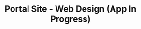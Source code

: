 ---
title: Portal Site - Web Design (App In Progress)
description: A Portal Site using WordPress Created Within 3 Weeks
bodyText: <strong>Task</strong><br>While K.C stylists are known through a K.C. book, and through some famous celebrities in Japan, they are still somewhat unknown to the general public. <br><br><strong>Other Points</strong><br>Stylists are on K.B. and also on KMX, but one needs to register to KAMISMAX to see the stylists, and though the stylists are on K.B, and also featured in a late night 5 minute TV programming (I am part of the production team), one cannot find out about more personal info on the stylists.  <br> Currently creating portal site using Rails. <br>Using initials for SEO purpose.
img: KAMISMA.png
alt: KAMISMAX
url: https://www.kamisma.com
---
